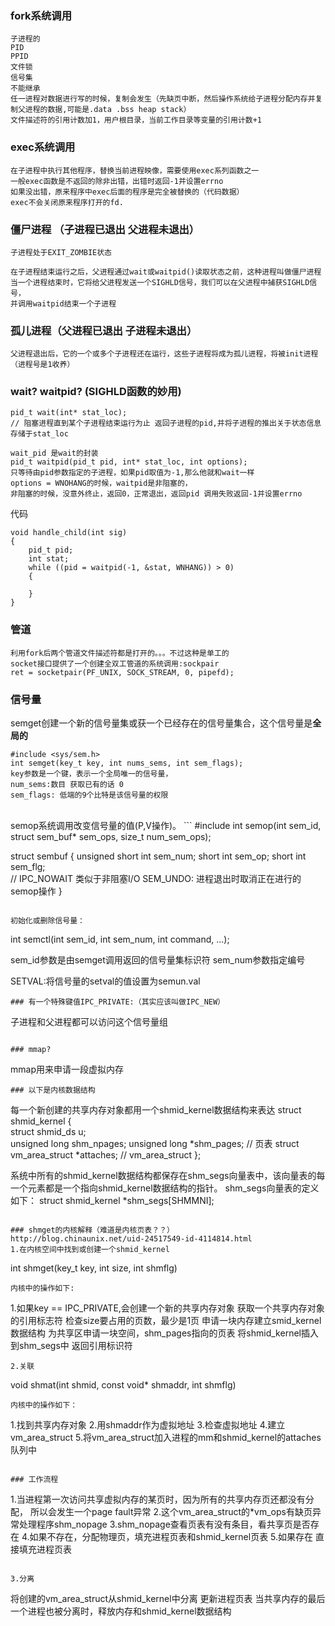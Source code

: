 ### fork系统调用
```
子进程的
PID
PPID
文件锁
信号集
不能继承
任一进程对数据进行写的时候，复制会发生（先缺页中断，然后操作系统给子进程分配内存并复制父进程的数据,可能是.data .bss heap stack）
文件描述符的引用计数加1，用户根目录，当前工作目录等变量的引用计数+1
```

### exec系统调用
```
在子进程中执行其他程序，替换当前进程映像，需要使用exec系列函数之一
一般exec函数是不返回的除非出错，出错时返回-1并设置errno
如果没出错，原来程序中exec后面的程序是完全被替换的（代码数据）
exec不会关闭原来程序打开的fd.
```

### 僵尸进程 （子进程已退出 父进程未退出）
```
子进程处于EXIT_ZOMBIE状态

在子进程结束运行之后，父进程通过wait或waitpid()读取状态之前，这种进程叫做僵尸进程
当一个进程结束时，它将给父进程发送一个SIGHLD信号，我们可以在父进程中捕获SIGHLD信号，
并调用waitpid结束一个子进程
```

### 孤儿进程（父进程已退出 子进程未退出）
```
父进程退出后，它的一个或多个子进程还在运行，这些子进程将成为孤儿进程，将被init进程（进程号是1收养）
```

### wait? waitpid? (SIGHLD函数的妙用)
```
pid_t wait(int* stat_loc); 
// 阻塞进程直到某个子进程结束运行为止 返回子进程的pid,并将子进程的推出关于状态信息存储于stat_loc

wait_pid 是wait的封装
pid_t waitpid(pid_t pid, int* stat_loc, int options);
只等待由pid参数指定的子进程，如果pid取值为-1,那么他就和wait一样
options = WNOHANG的时候，waitpid是非阻塞的，
非阻塞的时候，没意外终止，返回0，正常退出，返回pid 调用失败返回-1并设置errno
```
代码
```
void handle_child(int sig)
{
    pid_t pid;
    int stat;
    while ((pid = waitpid(-1, &stat, WNHANG)) > 0)
    {
    
    }
}
```

### 管道
```
利用fork后两个管道文件描述符都是打开的。。。不过这种是单工的
socket接口提供了一个创建全双工管道的系统调用:sockpair
ret = socketpair(PF_UNIX, SOCK_STREAM, 0, pipefd);
```

### 信号量
semget创建一个新的信号量集或获一个已经存在的信号量集合，这个信号量是**全局的**
```
#include <sys/sem.h>
int semget(key_t key, int nums_sems, int sem_flags);
key参数是一个键，表示一个全局唯一的信号量，
num_sems:数目 获取已有的话 0
sem_flags: 低端的9个比特是该信号量的权限
```
<br>
semop系统调用改变信号量的值(P,V操作)。
```
#include<sys/sem.h>
int semop(int sem_id, struct sem_buf* sem_ops, size_t num_sem_ops);

struct sembuf
{
    unsigned short int sem_num;
    short int sem_op; 
    short int sem_flg;  
    // IPC_NOWAIT 类似于非阻塞I/O SEM_UNDO: 进程退出时取消正在进行的semop操作
}
```

初始化或删除信号量：
```
int semctl(int sem_id, int sem_num, int command, ...);

sem_id参数是由semget调用返回的信号量集标识符
sem_num参数指定编号

SETVAL:将信号量的setval的值设置为semun.val

```
### 有一个特殊键值IPC_PRIVATE:（其实应该叫做IPC_NEW）
```
子进程和父进程都可以访问这个信号量组
```

### mmap?
```
mmap用来申请一段虚拟内存
```
### 以下是内核数据结构
```
每一个新创建的共享内存对象都用一个shmid_kernel数据结构来表达
struct shmid_kernel
{    
   struct shmid_ds u;        
   unsigned long shm_npages; 
   unsigned long *shm_pages;    // 页表
   struct vm_area_struct *attaches; // vm_area_struct
 };
 
系统中所有的shmid_kernel数据结构都保存在shm_segs向量表中，该向量表的每一个元素都是一个指向shmid_kernel数据结构的指针。
shm_segs向量表的定义如下：
struct shmid_kernel *shm_segs[SHMMNI];
```

### shmget的内核解释（难道是内核页表？？）
http://blog.chinaunix.net/uid-24517549-id-4114814.html
1.在内核空间中找到或创建一个shmid_kernel
```
int shmget(key_t key, int size, int shmflg)
```
内核中的操作如下:
```
1.如果key == IPC_PRIVATE,会创建一个新的共享内存对象
获取一个共享内存对象的引用标志符
检查size要占用的页数，最少是1页
申请一块内存建立smid_kernel数据结构
为共享区申请一块空间，shm_pages指向的页表
将shmid_kernel插入到shm_segs中
返回引用标识符
```
2.关联
```
void shmat(int shmid, const void* shmaddr, int shmflg)
```
内核中的操作如下：
```
1.找到共享内存对象
2.用shmaddr作为虚拟地址
3.检查虚拟地址
4.建立vm_area_struct
5.将vm_area_struct加入进程的mm和shmid_kernel的attaches队列中
```

### 工作流程
```
1.当进程第一次访问共享虚拟内存的某页时，因为所有的共享内存页还都没有分配，
所以会发生一个page fault异常
2.这个vm_area_struct的*vm_ops有缺页异常处理程序shm_nopage
3.shm_nopage查看页表有没有条目，看共享页是否存在
4.如果不存在，分配物理页，填充进程页表和shmid_kernel页表
5.如果存在 直接填充进程页表
```

3.分离
```
将创建的vm_area_struct从shmid_kernel中分离
更新进程页表
当共享内存的最后一个进程也被分离时，释放内存和shmid_kernel数据结构
```
